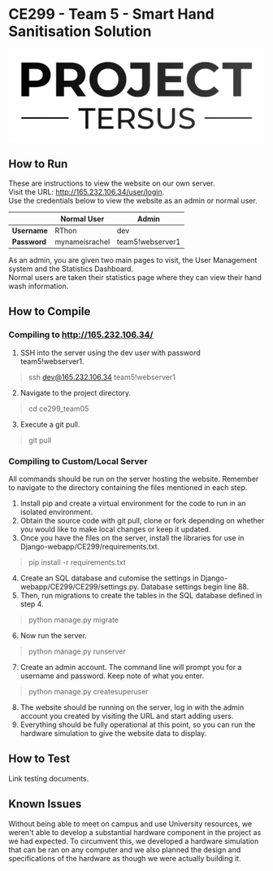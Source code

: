 # CE299 - Team 5 - Smart Hand Sanitisation Solution
![logo](/documents/images/branding/png/logo.png)

## How to Run
These are instructions to view the website on our own server.  
Visit the URL: http://165.232.106.34/user/login.   
Use the credentials below to view the website as an admin or normal user.  

|              |  Normal User |Admin|
|--------------|--------------|-|
| **Username** |  RThon | dev |
| **Password** |mynameisrachel|  team5!webserver1  |  

As an admin, you are given two main pages to visit, the User Management system and the Statistics Dashboard.  
Normal users are taken their statistics page where they can view their hand wash information. 

## How to Compile
### Compiling to http://165.232.106.34/
1. SSH into the server using the dev user with password team5!webserver1.
> ssh dev@165.232.106.34
> team5!webserver1
2. Navigate to the project directory.
> cd ce299_team05
3. Execute a git pull.
> git pull

### Compiling to Custom/Local Server
All commands should be run on the server hosting the website. Remember to navigate to the directory containing the files mentioned in each step.
1.	Install pip and create a virtual environment for the code to run in an isolated environment.
2.	Obtain the source code with git pull, clone or fork depending on whether you would like to make local changes or keep it updated. 
3.	Once you have the files on the server, install the libraries for use in  Django-webapp/CE299/requirements.txt.
> pip install -r requirements.txt
4.	Create an SQL database and cutomise the settings in Django-webapp/CE299/CE299/settings.py. Database settings begin line 88.
5.	Then, run migrations to create the tables in the SQL database defined in step 4. 
> python manage.py migrate 
6.  Now run the server.
> python manage.py runserver  
7.  Create an admin account. The command line will prompt you for a username and password. Keep note of what you enter.
> python manage.py createsuperuser
8.	The website should be running on the server, log in with the admin account you created by visiting the URL and start adding users.
9.	Everything should be fully operational at this point, so you can run the hardware simulation to give the website data to display.

## How to Test
Link testing documents.

## Known Issues
Without being able to meet on campus and use University resources, we weren't able to develop a substantial hardware component in the project as we had expected. To circumvent this, we developed a hardware simulation that can be ran on any computer and we also planned the design and specifications of the hardware as though we were actually building it.

